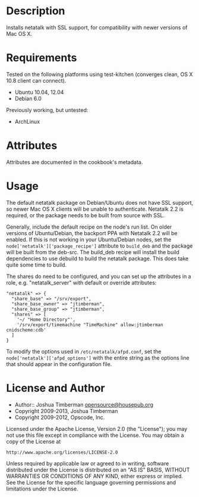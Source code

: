
Description
===========

Installs netatalk with SSL support, for compatibility with newer
versions of Mac OS X.

Requirements
============

Tested on the following platforms using test-kitchen (converges clean,
OS X 10.8 client can connect).

* Ubuntu 10.04, 12.04
* Debian 6.0

Previously working, but untested:

* ArchLinux

Attributes
==========

Attributes are documented in the cookbook's metadata.

Usage
=====

The default netatalk package on Debian/Ubuntu does not have SSL
support, so newer Mac OS X clients will be unable to authenticate.
Netatalk 2.2 is required, or the package needs to be built from source
with SSL.

Generally, include the default recipe on the node's run list. On older
versions of Ubuntu/Debian, the backport PPA with Netatalk 2.2 will be
enabled. If this is not working in your Ubuntu/Debian nodes, set the
`node['netatalk']['package_recipe']` attribute to `build_deb` and the
package will be built from the deb-src. The build_deb recipe will
install the build dependencies to use debuild to build the netatalk
package. This does take quite some time to build.

The shares do need to be configured, and you can set up the attributes
in a role, e.g. "netatalk_server" with default or override attributes:

    "netatalk" => {
      "share_base" => "/srv/export",
      "share_base_owner" => "jtimberman",
      "share_base_group" => "jtimberman",
      "shares" => [
        '~/ "Home Directory"',
        '/srv/export/timemachine "TimeMachine" allow:jtimberman cnidscheme:cdb'
      ]
    }

To modify the options used in `/etc/netatalk/afpd.conf`, set the
`node['netatalk']['afpd_options']` with the entire string as the
options line that should appear in the configuration file.

License and Author
==================

- Author:: Joshua Timberman <opensource@housepub.org>
- Copyright 2009-2013, Joshua Timberman
- Copyright 2009-2012, Opscode, Inc.

Licensed under the Apache License, Version 2.0 (the "License");
you may not use this file except in compliance with the License.
You may obtain a copy of the License at

    http://www.apache.org/licenses/LICENSE-2.0

Unless required by applicable law or agreed to in writing, software
distributed under the License is distributed on an "AS IS" BASIS,
WITHOUT WARRANTIES OR CONDITIONS OF ANY KIND, either express or implied.
See the License for the specific language governing permissions and
limitations under the License.

